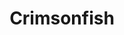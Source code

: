 ---
templateKey: blog-post
featuredpost: false
featuredimage: /assets/Crimsonfish.png
title: Crimsonfish
description: Fish|Legendary
testfield: 318
---